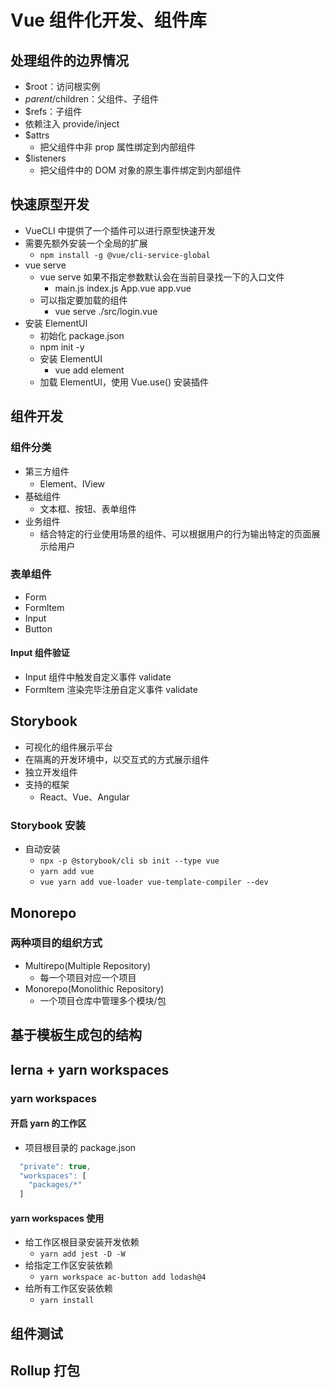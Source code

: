 # Vue 组件化开发、组件库

## 处理组件的边界情况

- $root：访问根实例
- $parent/$children：父组件、子组件
- $refs：子组件
- 依赖注入 provide/inject
- $attrs
  - 把父组件中非 prop 属性绑定到内部组件
- $listeners
  - 把父组件中的 DOM 对象的原生事件绑定到内部组件

## 快速原型开发

- VueCLI 中提供了一个插件可以进行原型快速开发
- 需要先额外安装一个全局的扩展
  - `npm install -g @vue/cli-service-global`
- vue serve
  - vue serve 如果不指定参数默认会在当前目录找一下的入口文件
    - main.js index.js App.vue app.vue
  - 可以指定要加载的组件
    - vue serve ./src/login.vue
- 安装 ElementUI
  - 初始化 package.json
  - npm init -y
  - 安装 ElementUI
    - vue add element
  - 加载 ElementUI，使用 Vue.use() 安装插件

## 组件开发

### 组件分类

- 第三方组件
  - Element、IView
- 基础组件
  - 文本框、按钮、表单组件
- 业务组件
  - 结合特定的行业使用场景的组件、可以根据用户的行为输出特定的页面展示给用户

### 表单组件

- Form
- FormItem
- Input
- Button

#### Input 组件验证

- Input 组件中触发自定义事件 validate
- FormItem 渲染完毕注册自定义事件 validate

## Storybook

- 可视化的组件展示平台
- 在隔离的开发环境中，以交互式的方式展示组件
- 独立开发组件
- 支持的框架
  - React、Vue、Angular

### Storybook 安装

- 自动安装
  - `npx -p @storybook/cli sb init --type vue`
  - `yarn add vue`
  - `vue yarn add vue-loader vue-template-compiler --dev`

## Monorepo

### 两种项目的组织方式

- Multirepo(Multiple Repository)
  - 每一个项目对应一个项目
- Monorepo(Monolithic Repository)
  - 一个项目仓库中管理多个模块/包

## 基于模板生成包的结构

## lerna + yarn workspaces

### yarn workspaces

#### 开启 yarn 的工作区

- 项目根目录的 package.json

```js
  "private": true,
  "workspaces": [
    "packages/*"
  ]
```

#### yarn workspaces 使用

- 给工作区根目录安装开发依赖
  - `yarn add jest -D -W`
- 给指定工作区安装依赖
  - `yarn workspace ac-button add lodash@4`
- 给所有工作区安装依赖
  - `yarn install`

## 组件测试

## Rollup 打包
